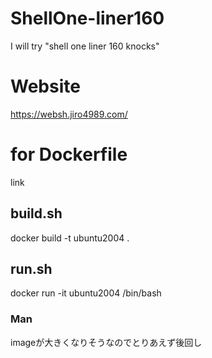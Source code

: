 # ShellOne-liner160
I will try "shell one liner 160 knocks"

# Website
https://websh.jiro4989.com/

# for Dockerfile
link

## build.sh
docker build -t ubuntu2004 .

## run.sh
docker run -it ubuntu2004 /bin/bash

### Man
imageが大きくなりそうなのでとりあえず後回し

# 
